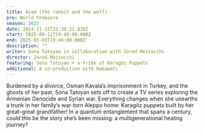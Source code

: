 ```yaml
---
title: Azad (the rabbit and the wolf)
pre: World Premiere
season: 2025
date: 2024-11-15T22:30:21.838Z
start: 2025-04-11T19:49:00.000Z
end: 2025-05-03T19:49:00.000Z
description: ""
writer: Sona Tatoyan in collaboration with Jared Mezzocchi
director: Jared Mezzocchi
featuring: Sona Tatoyan + a tribe of Karagöz Puppets
additional: A co-production with Hakawati
---
```

Burdened by a divorce, Osman Kavala’s imprisonment in Turkey, and the ghosts of her past, Sona Tatoyan sets off to create a TV series exploring the Armenian Genocide and Syrian war. Everything changes when she unearths a trunk in her family’s war-torn Aleppo home: Karagöz puppets built by her great-great grandfather! In a quantum entanglement that spans a century, could this be the story she’s been missing: a multigenerational healing journey?